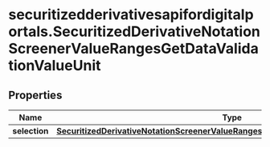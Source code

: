 # securitizedderivativesapifordigitalportals.SecuritizedDerivativeNotationScreenerValueRangesGetDataValidationValueUnit

## Properties

Name | Type | Description | Notes
------------ | ------------- | ------------- | -------------
**selection** | [**SecuritizedDerivativeNotationScreenerValueRangesGetDataValidationValueUnitSelection**](SecuritizedDerivativeNotationScreenerValueRangesGetDataValidationValueUnitSelection.md) |  | [optional] 


